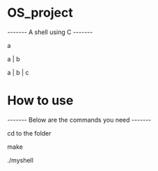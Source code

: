 # OS_project
 ------- A shell using C -------
 
 a
 
 a | b
 
 a | b | c

# How to use
 ------- Below are the commands you need -------
 
 cd to the folder
 
 make
 
 ./myshell
